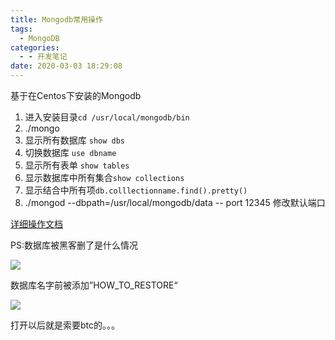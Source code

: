 ```yaml
---
title: Mongodb常用操作
tags:
  - MongoDB
categories:
  - - 开发笔记
date: 2020-03-03 18:29:08
---
```


基于在Centos下安装的Mongodb

1.  进入安装目录`cd /usr/local/mongodb/bin`
2.  ./mongo
3.  显示所有数据库 `show dbs`
4.  切换数据库 `use dbname`
5.  显示所有表单 `show tables`
6.  显示数据库中所有集合`show collections`
7.  显示结合中所有项`db.colllectionname.find().pretty()`
8.  ./mongod --dbpath=/usr/local/mongodb/data -- port 12345 修改默认端口

[详细操作文档](https://www.runoob.com/mongodb/mongodb-create-database.html)

PS:数据库被黑客删了是什么情况

![](https://www.yzj0308.com/wp-content/uploads/2020/03/2020030310492185.png)

数据库名字前被添加”HOW\_TO\_RESTORE“

![](https://www.yzj0308.com/wp-content/uploads/2020/03/2020030310493358.png)

打开以后就是索要btc的。。。